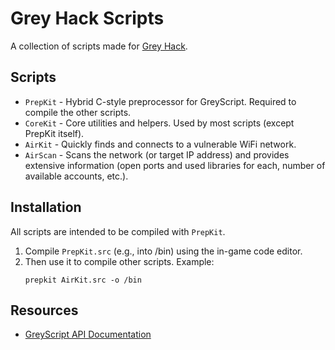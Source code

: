 # Grey Hack Scripts
A collection of scripts made for [Grey Hack](https://store.steampowered.com/app/605230/Grey_Hack/).

## Scripts
- `PrepKit` - Hybrid C-style preprocessor for GreyScript. Required to compile the other scripts.
- `CoreKit` - Core utilities and helpers. Used by most scripts (except PrepKit itself).
- `AirKit` - Quickly finds and connects to a vulnerable WiFi network.
- `AirScan` - Scans the network (or target IP address) and provides extensive information (open ports and used libraries for each, number of available accounts, etc.).

## Installation
All scripts are intended to be compiled with `PrepKit`.

1. Compile `PrepKit.src` (e.g., into /bin) using the in-game code editor.
2. Then use it to compile other scripts. Example:
    ```shell
    prepkit AirKit.src -o /bin
    ```

## Resources
- [GreyScript API Documentation](https://documentation.greyscript.org)

